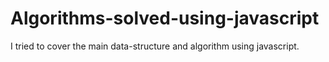 # Algorithms-solved-using-javascript

I tried to cover the main data-structure and algorithm using javascript.
